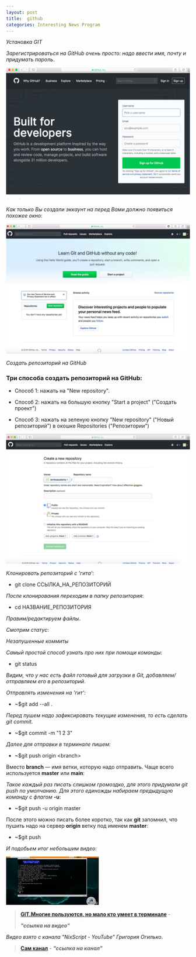 ```yaml
---
layout: post
title:  github
categories: Interesting News Program
---
```

*Установка GIT*

*Зарегистрироваться на GitHub очень просто: надо ввести имя, почту и придумать пароль*.

![](/image/my_image/reg_git.png)

*Как только Вы создали эккаунт на перед Вами должно появиться похожее окно*:

![](/image/my_image/learn.jpg)

*Создать репозиторий на GitHub*

### Три способа создать репозиторий на GitHub:

- Cпособ 1:  нажать на "New repository".

- Способ 2: нажать на большую кнопку "Start a project" ("Создать проект")

- Способ 3: нажать на зеленую кнопку "New repository" ("Новый репозиторий") в окошке Repositories ("Репозитории")

![](/image/my_image/git.png)

*Клонировать репозиторий с 'гита'*:

- git clone ССЫЛКА_НА_РЕПОЗИТОРИЙ

*После клонирования переходим в папку репозитория*:

- cd НАЗВАНИЕ_РЕПОЗИТОРИЯ

*Правим/редактируем файлы*.

*Смотрим статус*:

*Незапушенные коммиты*

*Самый простой способ узнать про них при помощи команды*:  

- git status

*Видим, что у нас есть файл готовый для загрузки в Git, добавляем/отправляем его в репозиторий*.

*Отправлять изменения на 'гит'*:

- ~$git add --all .

*Перед пушем надо зафиксировать текущие изменения, то есть сделать git commit.*

- ~$git commit -m "1 2 3"

*Далее для отправки в терминале пишем:*

- ~$git push origin \<branch\> 

Вместо **branch** — имя ветки, которую надо отправить. Чаще всего используется **master** или **main**:

 *Такое каждый раз писать слишком громоздко, для этого придумали git push по умолчанию. Для 
 этого единожды набираем предыдущую команду с флагом* **-u**:

- ~$git push -u origin master

 После этого можно писать более коротко, так как **git** запомнил, что пушить надо на сервер 
 **origin** ветку под именем **master**:

- ~$git push

*И подобьем итог небольшим видео*:

![](/image/for_video/git_in_terminal.jpg)

><a href="https://disk.yandex.ru/i/Cv2USZMR_E3V4A" target="_blank" >**GIT.Многие 
пользуются, но мало кто умеет в терминале**</a> - 
>
>***"ссылка на видео"***

*Видео взято с канала  "NixScript - YouTube" Григория Огилько*.

>[**Сам канал**](https://www.youtube.com/@NixScript/videos)  - ***"ссылка на канал"***
